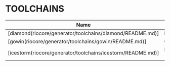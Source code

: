# TOOLCHAINS
| Name | Info |
| --- | --- |
| [diamond(riocore/generator/toolchains/diamond/README.md)] | lattice diamond |
| [gowin(riocore/generator/toolchains/gowin/README.md)] | Gowin EDA |
| [icestorm(riocore/generator/toolchains/icestorm/README.md)] | Icestorm (yosys/nextpnr) |